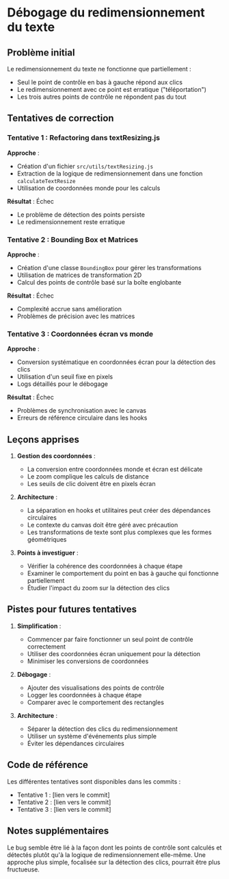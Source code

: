# Débogage du redimensionnement du texte

## Problème initial
Le redimensionnement du texte ne fonctionne que partiellement :
- Seul le point de contrôle en bas à gauche répond aux clics
- Le redimensionnement avec ce point est erratique ("téléportation")
- Les trois autres points de contrôle ne répondent pas du tout

## Tentatives de correction

### Tentative 1 : Refactoring dans textResizing.js
**Approche** :
- Création d'un fichier `src/utils/textResizing.js`
- Extraction de la logique de redimensionnement dans une fonction `calculateTextResize`
- Utilisation de coordonnées monde pour les calculs

**Résultat** : Échec
- Le problème de détection des points persiste
- Le redimensionnement reste erratique

### Tentative 2 : Bounding Box et Matrices
**Approche** :
- Création d'une classe `BoundingBox` pour gérer les transformations
- Utilisation de matrices de transformation 2D
- Calcul des points de contrôle basé sur la boîte englobante

**Résultat** : Échec
- Complexité accrue sans amélioration
- Problèmes de précision avec les matrices

### Tentative 3 : Coordonnées écran vs monde
**Approche** :
- Conversion systématique en coordonnées écran pour la détection des clics
- Utilisation d'un seuil fixe en pixels
- Logs détaillés pour le débogage

**Résultat** : Échec
- Problèmes de synchronisation avec le canvas
- Erreurs de référence circulaire dans les hooks

## Leçons apprises

1. **Gestion des coordonnées** :
   - La conversion entre coordonnées monde et écran est délicate
   - Le zoom complique les calculs de distance
   - Les seuils de clic doivent être en pixels écran

2. **Architecture** :
   - La séparation en hooks et utilitaires peut créer des dépendances circulaires
   - Le contexte du canvas doit être géré avec précaution
   - Les transformations de texte sont plus complexes que les formes géométriques

3. **Points à investiguer** :
   - Vérifier la cohérence des coordonnées à chaque étape
   - Examiner le comportement du point en bas à gauche qui fonctionne partiellement
   - Étudier l'impact du zoom sur la détection des clics

## Pistes pour futures tentatives

1. **Simplification** :
   - Commencer par faire fonctionner un seul point de contrôle correctement
   - Utiliser des coordonnées écran uniquement pour la détection
   - Minimiser les conversions de coordonnées

2. **Débogage** :
   - Ajouter des visualisations des points de contrôle
   - Logger les coordonnées à chaque étape
   - Comparer avec le comportement des rectangles

3. **Architecture** :
   - Séparer la détection des clics du redimensionnement
   - Utiliser un système d'événements plus simple
   - Éviter les dépendances circulaires

## Code de référence

Les différentes tentatives sont disponibles dans les commits :
- Tentative 1 : [lien vers le commit]
- Tentative 2 : [lien vers le commit]
- Tentative 3 : [lien vers le commit]

## Notes supplémentaires

Le bug semble être lié à la façon dont les points de contrôle sont calculés et détectés plutôt qu'à la logique de redimensionnement elle-même. Une approche plus simple, focalisée sur la détection des clics, pourrait être plus fructueuse.



